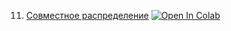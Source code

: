 11. [Совместное распределение](https://mathmechterver.github.io/terver2022/prac11/prac.html)  [![Open In Colab](https://colab.research.google.com/assets/colab-badge.svg)](https://colab.research.google.com/github/mathmechterver/terver2022/blob/master/prac11/prac.ipynb)